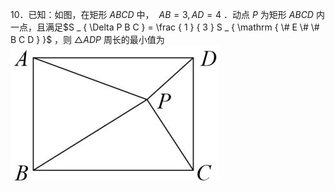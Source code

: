 10．已知：如图，在矩形 $A B C D$ 中， $\ A B = 3 , A D = 4$ ．动点 $P$ 为矩形 $A B C D$ 内一点，且满足$S _ { \Delta P B C } = \frac { 1 } { 3 } S _ { \mathrm { \# E \# \# B C D } }$ ，则 $\triangle A D P$ 周长的最小值为
![](<../../qs_image_DB/专题2-1__将军饮马等8类常见最值问题（解析版）/f5103b11d36bc79f433d934f8d5e3c69b1ed046ed238fca2b0470f3a14963c92.jpg>)
